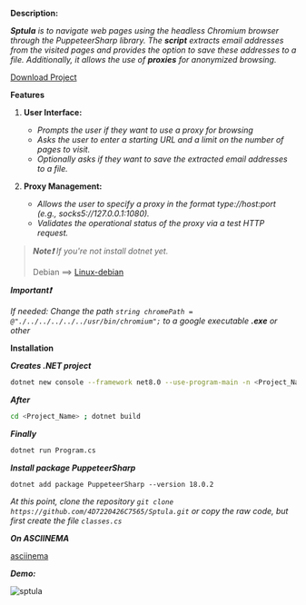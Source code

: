 **Description:**

_**Sptula** is to navigate web pages using the headless Chromium browser through the PuppeteerSharp library. The **script** extracts email addresses from the visited pages and provides the option to save these addresses to a file. Additionally, it allows the use of **proxies** for anonymized browsing._

[Download Project](https://github.com/4D7220426C7565/Sptula/releases)

**Features**

1. **User Interface:**
    - _Prompts the user if they want to use a proxy for browsing_
    - _Asks the user to enter a starting URL and a limit on the number of pages to visit._
    - _Optionally asks if they want to save the extracted email addresses to a file._

2. **Proxy Management:**
    - _Allows the user to specify a proxy in the format type://host:port (e.g., socks5://127.0.0.1:1080)._
    - _Validates the operational status of the proxy via a test HTTP request._

>_**Note❗** If you're not install dotnet yet._
>
>Debian ==> [Linux-debian](https://learn.microsoft.com/en-us/dotnet/core/install/linux-debian)


**_Important❗_**

_If needed: Change the path ```string chromePath = @"./../../../../../usr/bin/chromium";``` to a google executable **.exe** or other_

**Installation**

_**Creates .NET project**_
```Bash
dotnet new console --framework net8.0 --use-program-main -n <Project_Name>
```

_**After**_
```Bash
cd <Project_Name> ; dotnet build
```

_**Finally**_
```Bash
dotnet run Program.cs
```
_**Install package PuppeteerSharp**_
```
dotnet add package PuppeteerSharp --version 18.0.2
```

_At this point, clone the repository ```git clone https://github.com/4D7220426C7565/Sptula.git``` or copy the raw code, but first create the file ```classes.cs```_

_**On ASCIINEMA**_

[asciinema](https://asciinema.org/a/SHs3BAl8br9lsmtrFObitQf6K)


_**Demo:**_

![sptula](https://github.com/4D7220426C7565/Sptula/assets/171493198/32f10109-6239-4af3-8e62-1b0dddcdacee)
